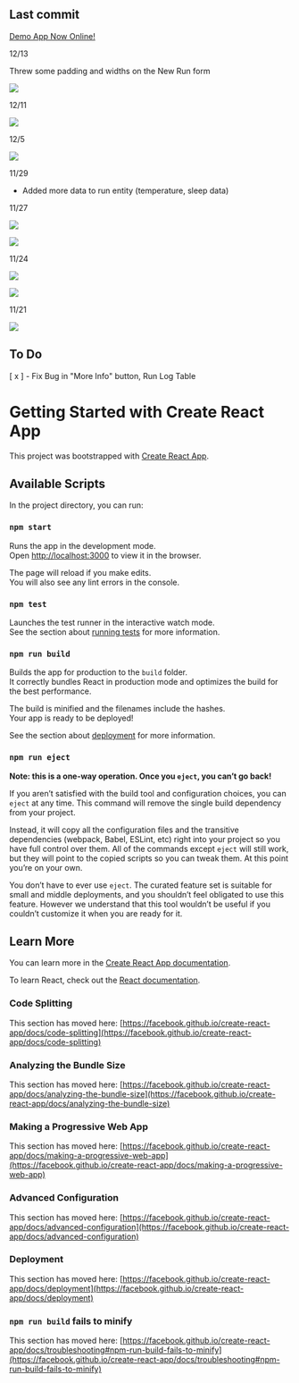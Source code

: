 ## Last commit

[Demo App Now Online!](https://kind-forest-04b815c1e.azurestaticapps.net/)


12/13

<p> Threw some padding and widths on the New Run form </p>

<p><img src="https://raw.githubusercontent.com/sbogucki12/runlog2021ui/main/styling1.gif" /></p>

12/11

<p><img src="https://raw.githubusercontent.com/sbogucki12/runlog2021ui/main/azuregithub.jpg" /></p>


12/5

<p><img src="https://raw.githubusercontent.com/sbogucki12/runlog2021ui/main/moreInfo1gif.gif" /></p>


11/29 

<ul>
    <li>
        Added more data to run entity (temperature, sleep data)
    </li>
</ul>



11/27

<p><img src="https://raw.githubusercontent.com/sbogucki12/runlog2021ui/main/reportsGif1.gif"/></p>

<p><img src="https://raw.githubusercontent.com/sbogucki12/runlog2021ui/main/deleteRungif.gif" /></p>

11/24

<p><img src="https://raw.githubusercontent.com/sbogucki12/runlog2021ui/main/getRunsHook.jpg" /></p>
<p><img src="https://raw.githubusercontent.com/sbogucki12/runlog2021ui/main/runLogHome.jpg" /></p>


11/21

![](http://g.recordit.co/Bz0JF3Qs4R.gif)



## To Do 

[ x ] - Fix Bug in "More Info" button, Run Log Table


# Getting Started with Create React App

This project was bootstrapped with [Create React App](https://github.com/facebook/create-react-app).

## Available Scripts

In the project directory, you can run:

### `npm start`

Runs the app in the development mode.\
Open [http://localhost:3000](http://localhost:3000) to view it in the browser.

The page will reload if you make edits.\
You will also see any lint errors in the console.

### `npm test`

Launches the test runner in the interactive watch mode.\
See the section about [running tests](https://facebook.github.io/create-react-app/docs/running-tests) for more information.

### `npm run build`

Builds the app for production to the `build` folder.\
It correctly bundles React in production mode and optimizes the build for the best performance.

The build is minified and the filenames include the hashes.\
Your app is ready to be deployed!

See the section about [deployment](https://facebook.github.io/create-react-app/docs/deployment) for more information.

### `npm run eject`

**Note: this is a one-way operation. Once you `eject`, you can’t go back!**

If you aren’t satisfied with the build tool and configuration choices, you can `eject` at any time. This command will remove the single build dependency from your project.

Instead, it will copy all the configuration files and the transitive dependencies (webpack, Babel, ESLint, etc) right into your project so you have full control over them. All of the commands except `eject` will still work, but they will point to the copied scripts so you can tweak them. At this point you’re on your own.

You don’t have to ever use `eject`. The curated feature set is suitable for small and middle deployments, and you shouldn’t feel obligated to use this feature. However we understand that this tool wouldn’t be useful if you couldn’t customize it when you are ready for it.

## Learn More

You can learn more in the [Create React App documentation](https://facebook.github.io/create-react-app/docs/getting-started).

To learn React, check out the [React documentation](https://reactjs.org/).

### Code Splitting

This section has moved here: [https://facebook.github.io/create-react-app/docs/code-splitting](https://facebook.github.io/create-react-app/docs/code-splitting)

### Analyzing the Bundle Size

This section has moved here: [https://facebook.github.io/create-react-app/docs/analyzing-the-bundle-size](https://facebook.github.io/create-react-app/docs/analyzing-the-bundle-size)

### Making a Progressive Web App

This section has moved here: [https://facebook.github.io/create-react-app/docs/making-a-progressive-web-app](https://facebook.github.io/create-react-app/docs/making-a-progressive-web-app)

### Advanced Configuration

This section has moved here: [https://facebook.github.io/create-react-app/docs/advanced-configuration](https://facebook.github.io/create-react-app/docs/advanced-configuration)

### Deployment

This section has moved here: [https://facebook.github.io/create-react-app/docs/deployment](https://facebook.github.io/create-react-app/docs/deployment)

### `npm run build` fails to minify

This section has moved here: [https://facebook.github.io/create-react-app/docs/troubleshooting#npm-run-build-fails-to-minify](https://facebook.github.io/create-react-app/docs/troubleshooting#npm-run-build-fails-to-minify)
